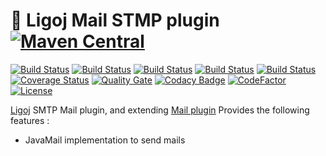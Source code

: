 # :link: Ligoj Mail STMP plugin [![Maven Central](https://maven-badges.herokuapp.com/maven-central/org.ligoj.plugin/plugin-mail-smtp/badge.svg)](https://maven-badges.herokuapp.com/maven-central/org.ligoj.plugin/plugin-mail-smtp)

[![Build Status](https://travis-ci.org/ligoj/plugin-mail-smtp.svg?branch=master)](https://travis-ci.org/ligoj/plugin-mail-smtp)
[![Build Status](https://circleci.com/gh/ligoj/plugin-mail-smtp.svg?style=svg)](https://circleci.com/gh/ligoj/plugin-mail-smtp)
[![Build Status](https://codeship.com/projects/9f202640-0032-0135-2257-76737245ebb2/status?branch=master)](https://codeship.com/projects/212489)
[![Build Status](https://semaphoreci.com/api/v1/ligoj/plugin-mail-smtp/branches/master/shields_badge.svg)](https://semaphoreci.com/ligoj/plugin-mail-smtp)
[![Build Status](https://ci.appveyor.com/api/projects/status/b8w5x9amppaxheso/branch/master?svg=true)](https://ci.appveyor.com/project/ligoj/plugin-mail-smtp/branch/master)
[![Coverage Status](https://coveralls.io/repos/github/ligoj/plugin-mail-smtp/badge.svg?branch=master)](https://coveralls.io/github/ligoj/plugin-mail-smtp?branch=master)
[![Quality Gate](https://sonarcloud.io/api/project_badges/measure?metric=alert_status&project=org.ligoj.plugin:plugin-mail-smtp)](https://sonarcloud.io/dashboard/index/org.ligoj.plugin:plugin-mail-smtp)
[![Codacy Badge](https://api.codacy.com/project/badge/Grade/45e84bd7af4b4adb8cd8fa908a397e97)](https://www.codacy.com/app/ligoj/plugin-mail-smtp?utm_source=github.com&amp;utm_medium=referral&amp;utm_content=ligoj/plugin-mail-smtp&amp;utm_campaign=Badge_Grade)
[![CodeFactor](https://www.codefactor.io/repository/github/ligoj/plugin-mail-smtp/badge)](https://www.codefactor.io/repository/github/ligoj/plugin-mail-smtp)
[![License](http://img.shields.io/:license-mit-blue.svg)](http://fabdouglas.mit-license.org/)

[Ligoj](https://github.com/ligoj/ligoj) SMTP Mail plugin, and extending [Mail plugin](https://github.com/ligoj/plugin-mail)
Provides the following features :
- JavaMail implementation to send mails
